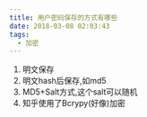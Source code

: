 ```yaml
---
title: 用户密码保存的方式有哪些
date: 2018-03-08 02:03:43
tags:
  - 加密
---
```

1. 明文保存
2. 明文hash后保存,如md5
3. MD5+Salt方式,这个salt可以随机
4. 知乎使用了Bcrypy(好像)加密
